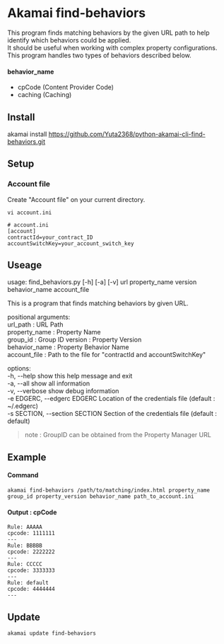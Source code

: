 # Akamai find-behaviors
This program finds matching behaviors by the given URL path to help identify which behaviors could be applied.  
It should be useful when working with complex property configurations.  
This program handles two types of behaviors described below.  
#### behavior_name
- cpCode (Content Provider Code)
- caching (Caching)

## Install
akamai install https://github.com/Yuta2368/python-akamai-cli-find-behaviors.git  

## Setup
### Account file
Create "Account file" on your current directory.  
```
vi account.ini
```
```
# account.ini
[account]  
contractId=your_contract_ID  
accountSwitchKey=your_account_switch_key  
```

## Useage
usage: find_behaviors.py [-h] [-a] [-v] url property_name version behavior_name account_file  

This is a program that finds matching behaviors by given URL.  

positional arguments:  
  url_path       : URL Path  
  property_name  : Property Name  
  group_id       : Group ID
  version        : Property Version  
  behavior_name  : Property Behavior Name  
  account_file   : Path to the file for "contractId and accountSwitchKey"   

options:  
  -h, --help     show this help message and exit  
  -a, --all      show all information  
  -v, --verbose  show debug information  
  -e EDGERC, --edgerc EDGERC Location of the credentials file (default : ~/.edgerc)  
  -s SECTION, --section SECTION Section of the credentials file (default : default)  
> note : GroupID can be obtained from the Property Manager URL  

## Example
#### Command
```
akamai find-behaviors /path/to/matching/index.html property_name group_id property_version behavior_name path_to_account.ini
```
#### Output : cpCode
```
Rule: AAAAA
cpcode: 1111111
---
Rule: BBBBB
cpcode: 2222222
---
Rule: CCCCC
cpcode: 3333333
---
Rule: default
cpcode: 4444444
---
```

## Update
```
akamai update find-behaviors
```